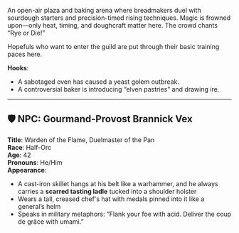 An open-air plaza and baking arena where breadmakers duel with sourdough starters and precision-timed rising techniques. Magic is frowned upon—only heat, timing, and doughcraft matter here. The crowd chants “Rye or Die!”

Hopefuls who want to enter the guild are put through their basic training paces here.

**Hooks**:
- A sabotaged oven has caused a yeast golem outbreak.
- A controversial baker is introducing “elven pastries” and drawing ire.

---

## 🛡️ NPC: Gourmand-Provost Brannick Vex

**Title**: Warden of the Flame, Duelmaster of the Pan  
**Race**: Half-Orc  
**Age**: 42  
**Pronouns**: He/Him  
**Appearance**:

- A cast-iron skillet hangs at his belt like a warhammer, and he always carries a **scarred tasting ladle** tucked into a shoulder holster
- Wears a tall, creased chef's hat with medals pinned into it like a general’s helm
- Speaks in military metaphors: “Flank your foe with acid. Deliver the coup de grâce with umami.”

